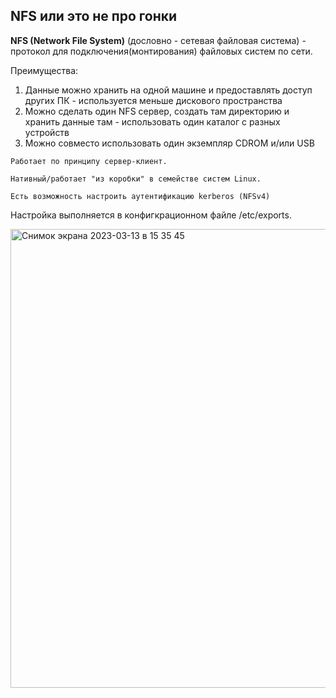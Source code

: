 ##  NFS или это не про гонки

**NFS (Network File System)** (дословно - сетевая файловая система) - протокол для подключения(монтирования) файловых систем по сети.

Преимущества: 
1. Данные можно хранить на одной машине и предоставлять доступ других ПК - используется меньше дискового пространства
2. Можно сделать один NFS сервер, создать там директорию и хранить данные там - использовать один каталог с разных устройств
3. Можно совместо использовать один экземпляр CDROM и/или USB 

```
Работает по принципу сервер-клиент.

Нативный/работает "из коробки" в семействе систем Linux.

Есть возможность настроить аутентификацию kerberos (NFSv4)
```

Настройка выполняется в конфигкрационном файле /etc/exports.

<img width="734" alt="Снимок экрана 2023-03-13 в 15 35 45" src="https://user-images.githubusercontent.com/66735783/224703624-275d7dfe-9c5b-4ec1-9d03-026daedac089.png">
